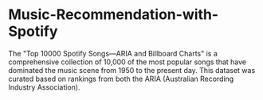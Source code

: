 # Music-Recommendation-with-Spotify
The "Top 10000 Spotify Songs—ARIA and Billboard Charts" is a comprehensive collection of 10,000 of the most popular songs that have dominated the music scene from 1950 to the present day. This dataset was curated based on rankings from both the ARIA (Australian Recording Industry Association).
